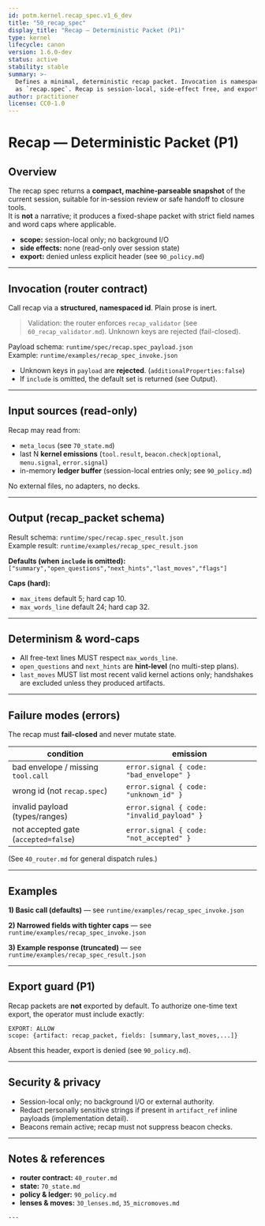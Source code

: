 ```yaml
---
id: potm.kernel.recap_spec.v1_6_dev
title: "50_recap_spec"
display_title: "Recap — Deterministic Packet (P1)"
type: kernel
lifecycle: canon
version: 1.6.0-dev
status: active
stability: stable
summary: >-
  Defines a minimal, deterministic recap packet. Invocation is namespaced
  as `recap.spec`. Recap is session-local, side-effect free, and export-gated.
author: practitioner
license: CC0-1.0
---
```


# Recap — Deterministic Packet (P1)

## Overview

The recap spec returns a **compact, machine-parseable snapshot** of the current session, suitable for in-session review or safe handoff to closure tools.  
It is **not** a narrative; it produces a fixed-shape packet with strict field names and word caps where applicable.

- **scope:** session-local only; no background I/O  
- **side effects:** none (read-only over session state)  
- **export:** denied unless explicit header (see `90_policy.md`)  

---

## Invocation (router contract)

Call recap via a **structured, namespaced id**. Plain prose is inert.

> Validation: the router enforces `recap_validator` (see `60_recap_validator.md`). Unknown keys are rejected (fail-closed).

Payload schema: `runtime/spec/recap.spec_payload.json`  
Example: `runtime/examples/recap_spec_invoke.json`

* Unknown keys in `payload` are **rejected**. (`additionalProperties:false`)
* If `include` is omitted, the default set is returned (see Output).

---

## Input sources (read-only)

Recap may read from:

* `meta_locus` (see `70_state.md`)
* last N **kernel emissions** (`tool.result`, `beacon.check|optional`, `menu.signal`, `error.signal`)
* in-memory **ledger buffer** (session-local entries only; see `90_policy.md`)

No external files, no adapters, no decks.

---

## Output (recap_packet schema)

Result schema: `runtime/spec/recap.spec_result.json`  
Example result: `runtime/examples/recap_spec_result.json`

**Defaults (when `include` is omitted):**
`["summary","open_questions","next_hints","last_moves","flags"]`

**Caps (hard):**

* `max_items` default 5; hard cap 10.
* `max_words_line` default 24; hard cap 32.

---

## Determinism & word-caps

* All free-text lines MUST respect `max_words_line`.
* `open_questions` and `next_hints` are **hint-level** (no multi-step plans).
* `last_moves` MUST list most recent valid kernel actions only; handshakes are excluded unless they produced artifacts.

---

## Failure modes (errors)

The recap must **fail-closed** and never mutate state.

| condition                            | emission                                   |
| ------------------------------------ | ------------------------------------------ |
| bad envelope / missing `tool.call`   | `error.signal { code: "bad_envelope" }`    |
| wrong id (not `recap.spec`)          | `error.signal { code: "unknown_id" }`      |
| invalid payload (types/ranges)       | `error.signal { code: "invalid_payload" }` |
| not accepted gate (`accepted=false`) | `error.signal { code: "not_accepted" }`    |

(See `40_router.md` for general dispatch rules.)

---

## Examples

**1) Basic call (defaults)** — see `runtime/examples/recap_spec_invoke.json`

**2) Narrowed fields with tighter caps** — see `runtime/examples/recap_spec_invoke.json`

**3) Example response (truncated)** — see `runtime/examples/recap_spec_result.json`

---

## Export guard (P1)

Recap packets are **not** exported by default. To authorize one-time text export, the operator must include exactly:

```
EXPORT: ALLOW
scope: {artifact: recap_packet, fields: [summary,last_moves,...]}
```

Absent this header, export is denied (see `90_policy.md`).

---

## Security & privacy

* Session-local only; no background I/O or external authority.
* Redact personally sensitive strings if present in `artifact_ref` inline payloads (implementation detail).
* Beacons remain active; recap must not suppress beacon checks.

---

## Notes & references

* **router contract:** `40_router.md`
* **state:** `70_state.md`
* **policy & ledger:** `90_policy.md`
* **lenses & moves:** `30_lenses.md`, `35_micromoves.md`

```
---
